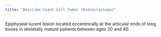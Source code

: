 ```yaml
---
title: "Describe Giant Cell Tumor (Osteoclastoma)"
---
```

Epiphyseal lucent lesion located eccentrically at the articular ends of long bones in skeletally mature patients between ages 20 and 40.

